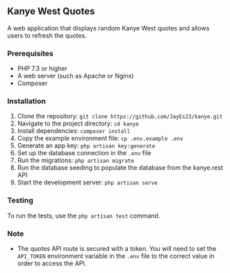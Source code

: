 ## Kanye West Quotes

A web application that displays random Kanye West quotes and allows users to refresh the quotes.

### Prerequisites

- PHP 7.3 or higher
- A web server (such as Apache or Nginx)
- Composer

### Installation

1. Clone the repository: `git clone https://github.com/JayEs23/kanye.git`
2. Navigate to the project directory: `cd kanye`
3. Install dependencies: `composer install`
4. Copy the example environment file: `cp .env.example .env`
5. Generate an app key: `php artisan key:generate`
6. Set up the database connection in the `.env` file
7. Run the migrations: `php artisan migrate`
8. Run the database seeding to populate the database from the kanye.rest API
9. Start the development server: `php artisan serve`

### Testing

To run the tests, use the `php artisan test` command.

### Note

- The quotes API route is secured with a token. You will need to set the `API_TOKEN` environment variable in the `.env` file to the correct value in order to access the API.

